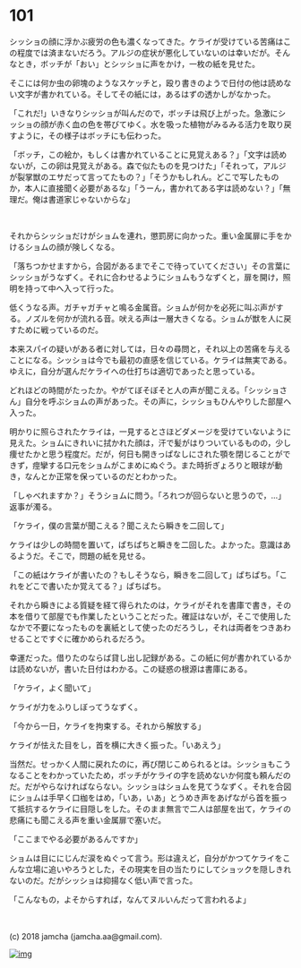 # 101

シッショの顔に浮かぶ疲労の色も濃くなってきた。ケライが受けている苦痛はこの程度では済まないだろう。アルジの症状が悪化していないのは幸いだが。そんなとき，ボッチが「おい」とシッショに声をかけ，一枚の紙を見せた。  

そこには何か虫の卵塊のようなスケッチと，殴り書きのようで日付の他は読めない文字が書かれている。そしてその紙には，あるはずの透かしがなかった。  

「これだ!」いきなりシッショが叫んだので，ボッチは飛び上がった。急激にシッショの顔が赤く血の色を帯びてゆく。水を吸った植物がみるみる活力を取り戻すように，その様子はボッチにも伝わった。  

「ボッチ，この絵か，もしくは書かれていることに見覚えある？」「文字は読めないが，この卵は見覚えがある。森で似たものを見つけた」「それって，アルジが裂掌獣のエサだって言ってたもの？」「そうかもしれん。どこで写したものか，本人に直接聞く必要があるな」「うーん，書かれてある字は読めない？」「無理だ。俺は書道家じゃないからな」  

<br>  

それからシッショだけがショムを連れ，懲罰房に向かった。重い金属扉に手をかけるショムの顔が険しくなる。  

「落ちつかせますから，合図があるまでそこで待っていてください」その言葉にシッショがうなずく。それに合わせるようにショムもうなずくと，扉を開け，照明を持って中へ入って行った。  

低くうなる声。ガチャガチャと鳴る金属音。ショムが何かを必死に叫ぶ声がする。ノズルを何かが流れる音。吠える声は一層大きくなる。ショムが獣を人に戻すために戦っているのだ。  

本来スパイの疑いがある者に対しては，日々の尋問と，それ以上の苦痛を与えることになる。シッショは今でも最初の直感を信じている。ケライは無実である。ゆえに，自分が選んだケライへの仕打ちは適切であったと思っている。  

どれほどの時間がたったか。やがてぼそぼそと人の声が聞こえる。「シッショさん」自分を呼ぶショムの声があった。その声に，シッショもひんやりした部屋へ入った。  

明かりに照らされたケライは，一見するとさほどダメージを受けていないように見えた。ショムにきれいに拭かれた顔は，汗で髪がはりついているものの，少し痩せたかと思う程度だ。だが，何日も開きっぱなしにされた顎を閉じることができず，痙攣する口元をショムがこまめにぬぐう。また時折ぎょろりと眼球が動き，なんとか正常を保っているのだとわかった。  

「しゃべれますか？」そうショムに問う。「ろれつが回らないと思うので，…」返事が濁る。  

「ケライ，僕の言葉が聞こえる？聞こえたら瞬きを二回して」  

ケライは少しの時間を置いて，ぱちぱちと瞬きを二回した。よかった。意識はあるようだ。そこで，問題の紙を見せる。  

「この紙はケライが書いたの？もしそうなら，瞬きを二回して」ぱちぱち。「これをどこで書いたか覚えてる？」ぱちぱち。  

それから瞬きによる質疑を経て得られたのは，ケライがそれを書庫で書き，その本を借りて部屋でも作業したということだった。確証はないが，そこで使用したなかで不要になったものを裏紙として使ったのだろうし，それは両者をつきあわせることですぐに確かめられるだろう。  

幸運だった。借りたのならば貸し出し記録がある。この紙に何が書かれているかは読めないが，書いた日付はわかる。この疑惑の根源は書庫にある。  

「ケライ，よく聞いて」  

ケライが力をふりしぼってうなずく。  

「今から一日，ケライを拘束する。それから解放する」  

ケライが怯えた目をし，首を横に大きく振った。「いあえう」  

当然だ。せっかく人間に戻れたのに，再び閉じこめられるとは。シッショもこうなることをわかっていたため，ボッチがケライの字を読めないか何度も頼んだのだ。だがやらなければならない。シッショはショムを見てうなずく。それを合図にショムは手早く口枷をはめ，「いあ，いあ」とうめき声をあげながら首を振って抵抗するケライに目隠しをした。そのまま無言で二人は部屋を出て，ケライの悲痛にも聞こえる声を重い金属扉で塞いだ。  

「ここまでやる必要があるんですか」  

ショムは目ににじんだ涙をぬぐって言う。形は違えど，自分がかつてケライをこんな立場に追いやろうとした，その現実を目の当たりにしてショックを隠しきれないのだ。だがシッショは抑揚なく低い声で言った。  

「こんなもの，よそからすれば，なんてヌルいんだって言われるよ」  

<br>  
<br>  
(c) 2018 jamcha (jamcha.aa@gmail.com).  

[![img](http://i.creativecommons.org/l/by-nc-sa/4.0/88x31.png)](http://creativecommons.org/licenses/by-nc-sa/4.0/deed)